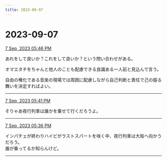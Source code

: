 ```yaml
---
title: 2023-09-07
---
```

# 2023-09-07

[7 Sep, 2023 05:46 PM](https://twitter.com/hirasawa/status/1699705686538780993#m)

あれをして良いか？これをして良いか？という問い合わせがある。  
  
オマエタチをちゃんと他人のことも配慮できる良識ある一人前と見込んで言う。  
  
自由の権化である音楽の現場では周囲に配慮しながら自己判断と責任で己の振る舞いを決定すればよい。

---

[7 Sep, 2023 05:41 PM](https://twitter.com/hirasawa/status/1699704553510506798#m)

そりゃあ夜行列車は誰かを乗せて行くだろうよ。

---

[7 Sep, 2023 05:36 PM](https://twitter.com/hirasawa/status/1699703114125955455#m)

インパチェが終わりハイビがラストスパートを咲く中、夜行列車は大阪へ向かうだろう。  
誰が乗ってるか知らんけど。

---

